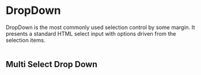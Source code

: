 DropDown
========

DropDown is the most commonly used selection control by some margin. It presents a
standard HTML select input with options driven from the selection items.

``` demo[examples/SelectionControls/ItemsByMixed.php,ItemsByMixedView.php]
```

## Multi Select Drop Down

``` demo[examples/SelectionControls/MultiSelectDropDownExample.php,MultiSelectDropDownExampleView.php]
```
